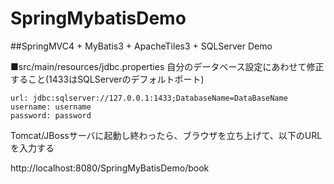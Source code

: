 # SpringMybatisDemo

##SpringMVC4 + MyBatis3 + ApacheTiles3 + SQLServer Demo 

■src/main/resources/jdbc.properties
自分のデータベース設定にあわせて修正すること(1433はSQLServerのデフォルトポート)

```
url: jdbc:sqlserver://127.0.0.1:1433;DatabaseName=DataBaseName
username: username
password: password
```


Tomcat/JBossサーバに起動し終わったら、ブラウザを立ち上げて、以下のURLを入力する

http://localhost:8080/SpringMyBatisDemo/book



